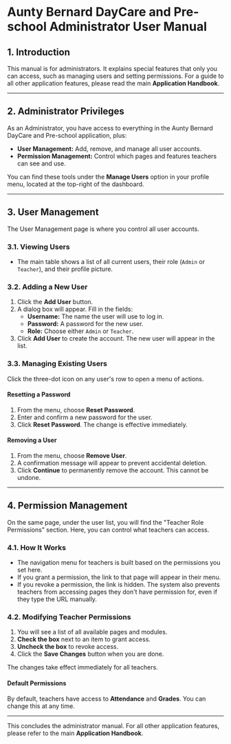# Aunty Bernard DayCare and Pre-school Administrator User Manual

## 1. Introduction

This manual is for administrators. It explains special features that only you can access, such as managing users and setting permissions. For a guide to all other application features, please read the main **Application Handbook**.

---

## 2. Administrator Privileges

As an Administrator, you have access to everything in the Aunty Bernard DayCare and Pre-school application, plus:

-   **User Management:** Add, remove, and manage all user accounts.
-   **Permission Management:** Control which pages and features teachers can see and use.

You can find these tools under the **Manage Users** option in your profile menu, located at the top-right of the dashboard.

---

## 3. User Management

The User Management page is where you control all user accounts.

### 3.1. Viewing Users

-   The main table shows a list of all current users, their role (`Admin` or `Teacher`), and their profile picture.

### 3.2. Adding a New User

1.  Click the **Add User** button.
2.  A dialog box will appear. Fill in the fields:
    -   **Username:** The name the user will use to log in.
    -   **Password:** A password for the new user.
    -   **Role:** Choose either `Admin` or `Teacher`.
3.  Click **Add User** to create the account. The new user will appear in the list.

### 3.3. Managing Existing Users

Click the three-dot icon on any user's row to open a menu of actions.

#### Resetting a Password

1.  From the menu, choose **Reset Password**.
2.  Enter and confirm a new password for the user.
3.  Click **Reset Password**. The change is effective immediately.

#### Removing a User

1.  From the menu, choose **Remove User**.
2.  A confirmation message will appear to prevent accidental deletion.
3.  Click **Continue** to permanently remove the account. This cannot be undone.

---

## 4. Permission Management

On the same page, under the user list, you will find the "Teacher Role Permissions" section. Here, you can control what teachers can access.

### 4.1. How It Works

-   The navigation menu for teachers is built based on the permissions you set here.
-   If you grant a permission, the link to that page will appear in their menu.
-   If you revoke a permission, the link is hidden. The system also prevents teachers from accessing pages they don't have permission for, even if they type the URL manually.

### 4.2. Modifying Teacher Permissions

1.  You will see a list of all available pages and modules.
2.  **Check the box** next to an item to grant access.
3.  **Uncheck the box** to revoke access.
4.  Click the **Save Changes** button when you are done.

The changes take effect immediately for all teachers.

#### Default Permissions

By default, teachers have access to **Attendance** and **Grades**. You can change this at any time.

---

This concludes the administrator manual. For all other application features, please refer to the main **Application Handbook**.
